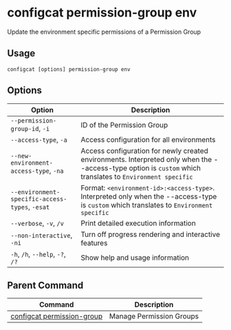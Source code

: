 # configcat permission-group env
Update the environment specific permissions of a Permission Group
## Usage
```
configcat [options] permission-group env
```
## Options
| Option | Description |
| ------ | ----------- |
| `--permission-group-id`, `-i` | ID of the Permission Group |
| `--access-type`, `-a` | Access configuration for all environments |
| `--new-environment-access-type`, `-na` | Access configuration for newly created environments. Interpreted only when the --access-type option is `custom` which translates to `Environment specific` |
| `--environment-specific-access-types`, `-esat` | Format: `<environment-id>:<access-type>`. Interpreted only when the --access-type is `custom` which translates to `Environment specific` |
| `--verbose`, `-v`, `/v` | Print detailed execution information |
| `--non-interactive`, `-ni` | Turn off progress rendering and interactive features |
| `-h`, `/h`, `--help`, `-?`, `/?` | Show help and usage information |
## Parent Command
| Command | Description |
| ------ | ----------- |
| [configcat permission-group](configcat-permission-group.md) | Manage Permission Groups |
